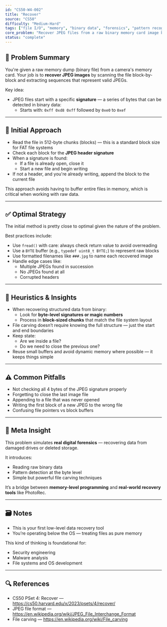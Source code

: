 ```yaml
---
id: "CS50-W4-002"
title: "Recover"
source: "CS50"
difficulty: "Medium-Hard"
tags: ["file I/O", "memory", "binary data", "forensics", "pattern recognition"]
core_problem: "Recover JPEG files from a raw binary memory card image by identifying signature byte patterns"
status: "complete"
---
```


## 🧩 Problem Summary

You're given a raw memory dump (binary file) from a camera's memory card. Your job is to **recover JPEG images** by scanning the file block-by-block and extracting sequences that represent valid JPEGs.

Key idea:
- JPEG files start with a specific **signature** — a series of bytes that can be detected in binary data:
  - Starts with: `0xff 0xd8 0xff` followed by `0xe0` to `0xef`

---

## 🔄 Initial Approach

- Read the file in 512-byte chunks (blocks) — this is a standard block size for FAT file systems
- Check each block for the **JPEG header signature**
- When a signature is found:
  - If a file is already open, close it
  - Start a new file and begin writing
- If not a header, and you're already writing, append the block to the current file

This approach avoids having to buffer entire files in memory, which is critical when working with raw data.

---

## ✅ Optimal Strategy

The initial method is pretty close to optimal given the nature of the problem.

Best practices include:
- Use `fread()` with care: always check return value to avoid overreading
- Use a `BYTE` buffer (e.g., `typedef uint8_t BYTE;`) to represent raw blocks
- Use formatted filenames like `###.jpg` to name each recovered image
- Handle edge cases like:
  - Multiple JPEGs found in succession
  - No JPEGs found at all
  - Corrupted headers

---

## 🧠 Heuristics & Insights

- When recovering structured data from binary:
  - Look for **byte-level signatures or magic numbers**
  - Process in **block-sized chunks** that match the file system layout
- File carving doesn’t require knowing the full structure — just the start and end boundaries
- Keep state:
  - Are we inside a file?
  - Do we need to close the previous one?
- Reuse small buffers and avoid dynamic memory where possible — it keeps things simple

---

## ⚠️ Common Pitfalls

- Not checking all 4 bytes of the JPEG signature properly  
- Forgetting to close the last image file  
- Appending to a file that was never opened  
- Writing the first block of a new JPEG to the wrong file  
- Confusing file pointers vs block buffers

---

## 🧭 Meta Insight

This problem simulates **real digital forensics** — recovering data from damaged drives or deleted storage.

It introduces:
- Reading raw binary data
- Pattern detection at the byte level
- Simple but powerful file carving techniques

It’s a bridge between **memory-level programming** and **real-world recovery tools** like PhotoRec.

---

## 🗃️ Notes

- This is your first low-level data recovery tool  
- You’re operating below the OS — treating files as pure memory

This kind of thinking is foundational for:
- Security engineering  
- Malware analysis  
- File systems and OS development

---

## 🔍 References

- CS50 PSet 4: Recover — https://cs50.harvard.edu/x/2023/psets/4/recover/
- JPEG file format — https://en.wikipedia.org/wiki/JPEG_File_Interchange_Format
- File carving — https://en.wikipedia.org/wiki/File_carving